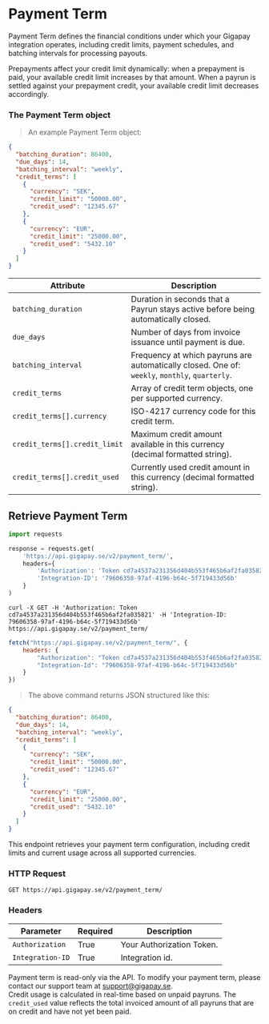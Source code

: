 # Payment Term

Payment Term defines the financial conditions under which your Gigapay integration operates, including credit limits, payment schedules, and batching intervals for processing payouts.

Prepayments affect your credit limit dynamically: when a prepayment is paid, your available credit limit increases by that amount. When a payrun is settled against your prepayment credit, your available credit limit decreases accordingly.

### The Payment Term object

> An example Payment Term object:

```json
{
  "batching_duration": 86400,
  "due_days": 14,
  "batching_interval": "weekly",
  "credit_terms": [
    {
      "currency": "SEK",
      "credit_limit": "50000.00",
      "credit_used": "12345.67"
    },
    {
      "currency": "EUR",
      "credit_limit": "25000.00",
      "credit_used": "5432.10"
    }
  ]
}
```

| Attribute            | Description                                                                                           |
|----------------------|-------------------------------------------------------------------------------------------------------|
| `batching_duration`  | Duration in seconds that a Payrun stays active before being automatically closed.                    |
| `due_days`           | Number of days from invoice issuance until payment is due.                                           |
| `batching_interval`  | Frequency at which payruns are automatically closed. One of: `weekly`, `monthly`, `quarterly`.       |
| `credit_terms`       | Array of credit term objects, one per supported currency.                                            |
| `credit_terms[].currency`      | ISO-4217 currency code for this credit term.                               |
| `credit_terms[].credit_limit`  | Maximum credit amount available in this currency (decimal formatted string).|
| `credit_terms[].credit_used`   | Currently used credit amount in this currency (decimal formatted string).   |

## Retrieve Payment Term

```python
import requests

response = requests.get(
    'https://api.gigapay.se/v2/payment_term/',
    headers={
        'Authorization': 'Token cd7a4537a231356d404b553f465b6af2fa035821',
        'Integration-ID': '79606358-97af-4196-b64c-5f719433d56b'
    }
)
```

```shell
curl -X GET -H 'Authorization: Token cd7a4537a231356d404b553f465b6af2fa035821' -H 'Integration-ID: 79606358-97af-4196-b64c-5f719433d56b' https://api.gigapay.se/v2/payment_term/
```

```javascript
fetch("https://api.gigapay.se/v2/payment_term/", {
    headers: {
        "Authorization": "Token cd7a4537a231356d404b553f465b6af2fa035821",
        "Integration-Id": "79606358-97af-4196-b64c-5f719433d56b"
    }
})
```

> The above command returns JSON structured like this:

```json
{
  "batching_duration": 86400,
  "due_days": 14,
  "batching_interval": "weekly",
  "credit_terms": [
    {
      "currency": "SEK",
      "credit_limit": "50000.00",
      "credit_used": "12345.67"
    },
    {
      "currency": "EUR",
      "credit_limit": "25000.00",
      "credit_used": "5432.10"
    }
  ]
}
```

This endpoint retrieves your payment term configuration, including credit limits and current usage across all supported currencies.

### HTTP Request

`GET https://api.gigapay.se/v2/payment_term/`

### Headers

| Parameter        | Required | Description               |
|------------------|----------|---------------------------|
| `Authorization`  | True     | Your Authorization Token. |
| `Integration-ID` | True     | Integration id.           |

<aside class="notice">
Payment term is read-only via the API. To modify your payment term, please contact our support team at <a href="mailto:support@gigapay.se">support@gigapay.se</a>.
</aside>

<aside class="notice">
Credit usage is calculated in real-time based on unpaid payruns. The <code>credit_used</code> value reflects the total invoiced amount of all payruns that are on credit and have not yet been paid.
</aside>
